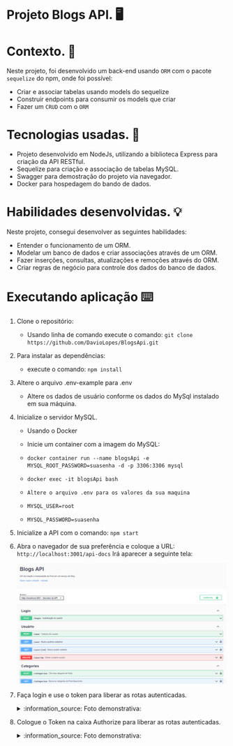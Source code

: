 <h1>Projeto Blogs API. 🖥️</h1>

<h1> Contexto. 📜</h1>

Neste projeto, foi desenvolvido um back-end usando `ORM` com o pacote `sequelize` do npm, onde foi possível:
* Criar e associar tabelas usando models do sequelize
* Construir endpoints para consumir os models que criar
* Fazer um `CRUD` com o `ORM`

<h1>Tecnologias usadas. 💾</h1>

* Projeto desenvolvido em NodeJs, utilizando a biblioteca Express para criação da API RESTful.
* Sequelize para criação e associação de tabelas MySQL.
* Swagger para demostração do projeto via navegador.
* Docker para hospedagem do bando de dados.

<h1>Habilidades desenvolvidas. 💡</h1>

Neste projeto, consegui desenvolver as seguintes habilidades:

* Entender o funcionamento de um ORM.
* Modelar um banco de dados e criar associações através de um ORM.
* Fazer inserções, consultas, atualizações e remoções através do ORM.
* Criar regras de negócio para controle dos dados do banco de dados.

<h1> Executando aplicação ⌨️</h1>

1. Clone o repositório:
   * Usando linha de comando execute o comando: `git clone https://github.com/DavioLopes/BlogsApi.git`

2. Para instalar as dependências:
   * execute o comando: `npm install`

3. Altere o arquivo .env-example para .env
   * Altere os dados de usuário conforme os dados do MySql instalado em sua máquina.

4. Inicialize o servidor MySQL.
   * Usando o Docker

    * Inicie um container com a imagem do MySQL:
    * `docker container run --name blogsApi -e MYSQL_ROOT_PASSWORD=suasenha -d -p 3306:3306 mysql`
    * `docker exec -it blogsApi bash`
    * `Altere o arquivo .env para os valores da sua maquina`
    * `MYSQL_USER=root`
    * `MYSQL_PASSWORD=suasenha`
    
5. Inicialize a API com o comando: `npm start`

6. Abra o navegador de sua preferência e coloque a URL: `http://localhost:3001/api-docs`
   Irá aparecer a seguinte tela:
   
   
   ![BlogsApi](https://github.com/DavioLopes/BlogsApi/blob/main/imagens/blogsApi%20rotas.png)
   
7. Faça login e use o token para liberar as rotas autenticadas.

   <details close>
  
    <summary>:information_source: Foto demonstrativa: </summary>
  
      ![](https://github.com/DavioLopes/BlogsApi/blob/main/imagens/token.png)
   
   </details>

8. Cologue o Token na caixa Authorize para liberar as rotas autenticadas.

   <details close>
  
    <summary>:information_source: Foto demonstrativa: </summary>
  
      ![](https://github.com/DavioLopes/BlogsApi/blob/main/imagens/authorizations.png)

   </details>

##

